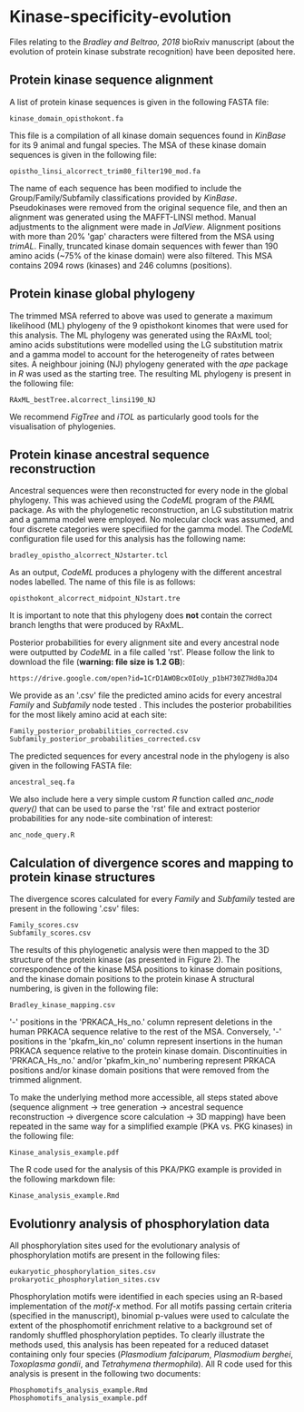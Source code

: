 # Kinase-specificity-evolution
Files relating to the *Bradley and Beltrao, 2018* bioRxiv manuscript (about the evolution of protein kinase substrate recognition) have been deposited here.

## Protein kinase sequence alignment

A list of protein kinase sequences is given in the following FASTA file:
```
kinase_domain_opisthokont.fa
```
This file is a compilation of all kinase domain sequences found in *KinBase* for its 9 animal and fungal species. The MSA of these kinase domain sequences is given in the following file:
```
opistho_linsi_alcorrect_trim80_filter190_mod.fa
```
The name of each sequence has been modified to include the Group/Family/Subfamily classifications provided by *KinBase*. Pseudokinases were removed from the original sequence file, and then an alignment was generated using the MAFFT-LINSI method. Manual adjustments to the alignment were made in *JalView*. Alignment positions with more than 20% 'gap' characters were filtered from the MSA using *trimAL*. Finally, truncated kinase domain sequences with fewer than 190 amino acids (~75% of the kinase domain) were also filtered. This MSA contains 2094 rows (kinases) and 246 columns (positions). 

## Protein kinase global phylogeny

The trimmed MSA referred to above was used to generate a maximum likelihood (ML) phylogeny of the 9 opisthokont kinomes that were used for this analysis. The ML phylogeny was generated using the RAxML tool; amino acids substitutions were modelled using the LG substitution matrix and a gamma model to account for the heterogeneity of rates between sites. A neighbour joining (NJ) phylogeny generated with the *ape* package in *R* was used as the starting tree. The resulting ML phylogeny is present in the following file:
```
RAxML_bestTree.alcorrect_linsi190_NJ
```
We recommend *FigTree* and *iTOL* as particularly good tools for the visualisation of phylogenies.

## Protein kinase ancestral sequence reconstruction

Ancestral sequences were then reconstructed for every node in the global phylogeny. This was achieved using the *CodeML* program of the *PAML* package. As with the phylogenetic reconstruction, an LG substitution matrix and a gamma model were employed. No molecular clock was assumed, and four discrete categories were specifiied for the gamma model. The *CodeML* configuration file used for this analysis has the following name:
```
bradley_opistho_alcorrect_NJstarter.tcl
```
As an output, *CodeML* produces a phylogeny with the different ancestral nodes labelled. The name of this file is as follows:
```
opisthokont_alcorrect_midpoint_NJstart.tre
```
It is important to note that this phylogeny does **not** contain the correct branch lengths that were produced by RAxML.

Posterior probabilities for every alignment site and every ancestral node were outputted by *CodeML* in a file called 'rst'. Please follow the link to download the file (**warning: file size is 1.2 GB**):
```
https://drive.google.com/open?id=1CrD1AWOBcxOIoUy_p1bH730Z7Hd0aJD4
```
We provide as an '.csv' file the predicted amino acids for every ancestral *Family* and *Subfamily* node tested . This includes the posterior probabilities for the most likely amino acid at each site:
```
Family_posterior_probabilities_corrected.csv
Subfamily_posterior_probabilities_corrected.csv
```
The predicted sequences for every ancestral node in the phylogeny is also given in the following FASTA file:
```
ancestral_seq.fa
```
We also include here a very simple custom *R* function called *anc_node query()* that can be used to parse the 'rst' file and extract posterior probabilities for any node-site combination of interest:
```
anc_node_query.R
```
## Calculation of divergence scores and mapping to protein kinase structures

The divergence scores calculated for every *Family* and *Subfamily* tested are present in the following '.csv' files:
```
Family_scores.csv
Subfamily_scores.csv
```
The results of this phylogenetic analysis were then mapped to the 3D structure of the protein kinase (as presented in Figure 2). The correspondence of the kinase MSA positions to kinase domain positions, and the kinase domain positions to the protein kinase A structural numbering, is given in the following file:
```
Bradley_kinase_mapping.csv
```
'-' positions in the 'PRKACA_Hs_no.' column represent deletions in the human PRKACA sequence relative to the rest of the MSA. Conversely, '-' positions in the 'pkafm_kin_no' column represent insertions in the human PRKACA sequence relative to the protein kinase domain. Discontinuities in 'PRKACA_Hs_no.' and/or 'pkafm_kin_no' numbering represent PRKACA positions and/or kinase domain positions that were removed from the trimmed alignment. 

To make the underlying method more accessible, all steps stated above (sequence alignment -> tree generation -> ancestral sequence reconstruction -> divergence score calculation -> 3D mapping) have been repeated in the same way for a simplified example (PKA vs. PKG kinases) in the following file:
```
Kinase_analysis_example.pdf
```
The R code used for the analysis of this PKA/PKG example is provided in the following markdown file:
```
Kinase_analysis_example.Rmd
```

## Evolutionry analysis of phosphorylation data

All phosphorylation sites used for the evolutionary analysis of phosphorylation motifs are present in the following files:

```
eukaryotic_phosphorylation_sites.csv
prokaryotic_phosphorylation_sites.csv
```
Phosphorylation motifs were identified in each species using an R-based implementation of the *motif-x* method. For all motifs passing certain criteria (specified in the manuscript), binomial p-values were used to calculate the extent of the phosphomotif enrichment relative to a background set of randomly shuffled phosphorylation peptides. To clearly illustrate the methods used, this analysis has been repeated for a reduced dataset containing only four species (*Plasmodium falciparum*, *Plasmodium berghei*, *Toxoplasma gondii*, and *Tetrahymena thermophila*). All R code used for this analysis is present in the following two documents:
```
Phosphomotifs_analysis_example.Rmd
Phosphomotifs_analysis_example.pdf
```


